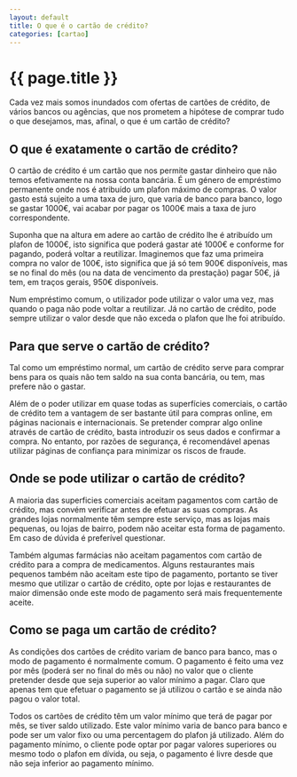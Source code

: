 ```yaml
---
layout: default
title: O que é o cartão de crédito?
categories: [cartao]
---
```


# {{ page.title }}

Cada vez mais somos inundados com ofertas de cartões de crédito, de vários bancos ou agências, que nos prometem a hipótese de comprar tudo o que desejamos, mas, afinal, o que é um cartão de crédito?

## O que é exatamente o cartão de crédito?

O cartão de crédito é um cartão que nos permite gastar dinheiro que não temos efetivamente na nossa conta bancária. É um género de empréstimo permanente onde nos é atribuído um plafon máximo de compras.
O valor gasto está sujeito a uma taxa de juro, que varia de banco para banco, logo se gastar 1000€, vai acabar por pagar os 1000€ mais a taxa de juro correspondente.

Suponha que na altura em adere ao cartão de crédito lhe é atribuído um plafon de 1000€, isto significa que poderá gastar até 1000€ e conforme for pagando, poderá voltar a reutilizar. Imaginemos que faz uma primeira compra no valor de 100€, isto significa que já só tem 900€ disponíveis, mas se no final do mês (ou na data de vencimento da prestação) pagar 50€, já tem, em traços gerais, 950€ disponíveis.

Num empréstimo comum, o utilizador pode utilizar o valor uma vez, mas quando o paga não pode voltar a reutilizar. Já no cartão de crédito, pode sempre utilizar o valor desde que não exceda o plafon que lhe foi atribuído.

## Para que serve o cartão de crédito?

Tal como um empréstimo normal, um cartão de crédito serve para comprar bens para os quais não tem saldo na sua conta bancária, ou tem, mas prefere não o gastar.

Além de o poder utilizar em quase todas as superfícies comerciais, o cartão de crédito tem a vantagem de ser bastante útil para compras online, em páginas nacionais e internacionais. Se pretender comprar algo online através de cartão de crédito, basta introduzir os seus dados e confirmar a compra. No entanto, por razões de segurança, é recomendável apenas utilizar páginas de confiança para minimizar os riscos de fraude.

## Onde se pode utilizar o cartão de crédito?

A maioria das superficies comerciais aceitam pagamentos com cartão de crédito, mas convém verificar antes de efetuar as suas compras. As grandes lojas normalmente têm sempre este serviço, mas as lojas mais pequenas, ou lojas de bairro, podem não aceitar esta forma de pagamento. Em caso de dúvida é preferível questionar.

Também algumas farmácias não aceitam pagamentos com cartão de crédito para a compra de medicamentos.
Alguns restaurantes mais pequenos também não aceitam este tipo de pagamento, portanto se tiver mesmo que utilizar o cartão de crédito, opte por lojas e restaurantes de maior dimensão onde este modo de pagamento será mais frequentemente aceite.

## Como se paga um cartão de crédito?

As condições dos cartões de crédito variam de banco para banco, mas o modo de pagamento é normalmente comum.
O pagamento é feito uma vez por mês (poderá ser no final do mês ou não) no valor que o cliente pretender desde que seja superior ao valor mínimo a pagar. Claro que apenas tem que efetuar o pagamento se já utilizou o cartão e se ainda não pagou o valor total.

Todos os cartões de crédito têm um valor mínimo que terá de pagar por mês, se tiver saldo utilizado. Este valor mínimo varia de banco para banco e pode ser um valor fixo ou uma percentagem do plafon já utilizado.
Além do pagamento mínimo, o cliente pode optar por pagar valores superiores ou mesmo todo o plafon em dívida, ou seja, o pagamento é livre desde que não seja inferior ao pagamento mínimo.
